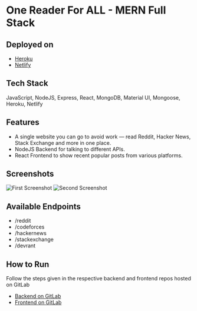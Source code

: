 # One Reader For ALL - MERN Full Stack 

## Deployed on
- [Heroku](https://one-reader-for-all.herokuapp.com/)
- [Netlify](https://62682dbfbedc1d0008f78336--joyful-meerkat-03172c.netlify.app/)

## Tech Stack
JavaScript, NodeJS, Express, React, MongoDB, Material UI, Mongoose, Heroku, Netlify

## Features
- A single website you can go to avoid work — read Reddit, Hacker News, Stack Exchange and more in one place.
- NodeJS Backend for talking to different APIs.
- React Frontend to show recent popular posts from various platforms.

## Screenshots
![First Screenshot](https://imgur.com/2dJWsC2.png)
![Second Screenshot](https://imgur.com/YCp859L.png)

## Available Endpoints
- /reddit
- /codeforces
- /hackernews
- /stackexchange
- /devrant

## How to Run

Follow the steps given in the respective backend and frontend repos hosted on GitLab

- [Backend on GitLab](https://gitlab.com/muditmahajan21/one-reader-for-all-backend)
- [Frontend on GitLab](https://gitlab.com/muditmahajan21/one-reader-for-all-frontend)
